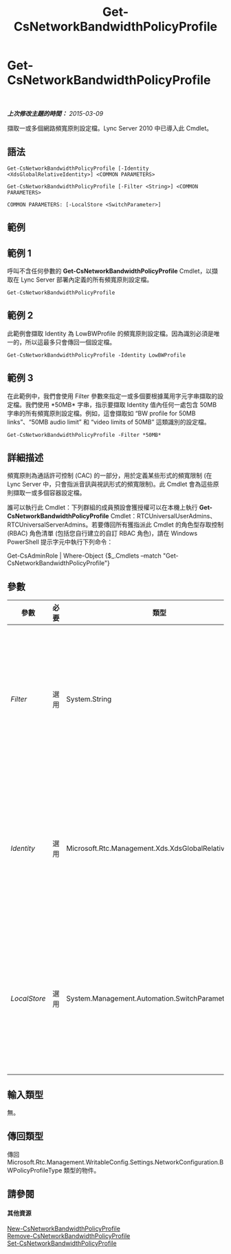 ﻿---
title: Get-CsNetworkBandwidthPolicyProfile
TOCTitle: Get-CsNetworkBandwidthPolicyProfile
ms:assetid: 31784852-0cf4-4114-bf92-5eef6f346c47
ms:mtpsurl: https://technet.microsoft.com/zh-tw/library/Gg425815(v=OCS.15)
ms:contentKeyID: 49290509
ms.date: 08/10/2015
mtps_version: v=OCS.15
ms.translationtype: HT
---

# Get-CsNetworkBandwidthPolicyProfile

 

_**上次修改主題的時間：** 2015-03-09_

擷取一或多個網路頻寬原則設定檔。Lync Server 2010 中已導入此 Cmdlet。

## 語法

    Get-CsNetworkBandwidthPolicyProfile [-Identity <XdsGlobalRelativeIdentity>] <COMMON PARAMETERS>

    Get-CsNetworkBandwidthPolicyProfile [-Filter <String>] <COMMON PARAMETERS>

    COMMON PARAMETERS: [-LocalStore <SwitchParameter>]

## 範例

## 範例 1

呼叫不含任何參數的 **Get-CsNetworkBandwidthPolicyProfile** Cmdlet，以擷取在 Lync Server 部署內定義的所有頻寬原則設定檔。

    Get-CsNetworkBandwidthPolicyProfile

## 範例 2

此範例會擷取 Identity 為 LowBWProfile 的頻寬原則設定檔。因為識別必須是唯一的，所以這最多只會傳回一個設定檔。

    Get-CsNetworkBandwidthPolicyProfile -Identity LowBWProfile

## 範例 3

在此範例中，我們會使用 Filter 參數來指定一或多個要根據萬用字元字串擷取的設定檔。我們使用 \*50MB\* 字串，指示要擷取 Identity 值內任何一處包含 50MB 字串的所有頻寬原則設定檔。例如，這會擷取如 “BW profile for 50MB links”、“50MB audio limit” 和 “video limits of 50MB” 這類識別的設定檔。

    Get-CsNetworkBandwidthPolicyProfile -Filter *50MB*

## 詳細描述

頻寬原則為通話許可控制 (CAC) 的一部分，用於定義某些形式的頻寬限制 (在 Lync Server 中，只會指派音訊與視訊形式的頻寬限制)。此 Cmdlet 會為這些原則擷取一或多個容器設定檔。

誰可以執行此 Cmdlet：下列群組的成員預設會獲授權可以在本機上執行 **Get-CsNetworkBandwidthPolicyProfile** Cmdlet：RTCUniversalUserAdmins、RTCUniversalServerAdmins。若要傳回所有獲指派此 Cmdlet 的角色型存取控制 (RBAC) 角色清單 (包括您自行建立的自訂 RBAC 角色)，請在 Windows PowerShell 提示字元中執行下列命令：

Get-CsAdminRole | Where-Object {$\_.Cmdlets –match "Get-CsNetworkBandwidthPolicyProfile"}

## 參數


<table>
<colgroup>
<col style="width: 25%" />
<col style="width: 25%" />
<col style="width: 25%" />
<col style="width: 25%" />
</colgroup>
<thead>
<tr class="header">
<th>參數</th>
<th>必要</th>
<th>類型</th>
<th>說明</th>
</tr>
</thead>
<tbody>
<tr class="odd">
<td><p><em>Filter</em></p></td>
<td><p>選用</p></td>
<td><p>System.String</p></td>
<td><p>包含萬用字元的字串，此字串用於擷取 Identity 值符合萬用字元模式的頻寬原則設定檔。</p></td>
</tr>
<tr class="even">
<td><p><em>Identity</em></p></td>
<td><p>選用</p></td>
<td><p>Microsoft.Rtc.Management.Xds.XdsGlobalRelativeIdentity</p></td>
<td><p>您要擷取之頻寬原則設定檔的唯一識別字串值。指定 Identity 將最多擷取一個設定檔。</p></td>
</tr>
<tr class="odd">
<td><p><em>LocalStore</em></p></td>
<td><p>選用</p></td>
<td><p>System.Management.Automation.SwitchParameter</p></td>
<td><p>從中央管理存放區本機複本擷取網路頻寬原則設定檔，而不從中央管理存放區本身擷取。</p></td>
</tr>
</tbody>
</table>


## 輸入類型

無。

## 傳回類型

傳回 Microsoft.Rtc.Management.WritableConfig.Settings.NetworkConfiguration.BWPolicyProfileType 類型的物件。

## 請參閱

#### 其他資源

[New-CsNetworkBandwidthPolicyProfile](new-csnetworkbandwidthpolicyprofile.md)  
[Remove-CsNetworkBandwidthPolicyProfile](remove-csnetworkbandwidthpolicyprofile.md)  
[Set-CsNetworkBandwidthPolicyProfile](set-csnetworkbandwidthpolicyprofile.md)

